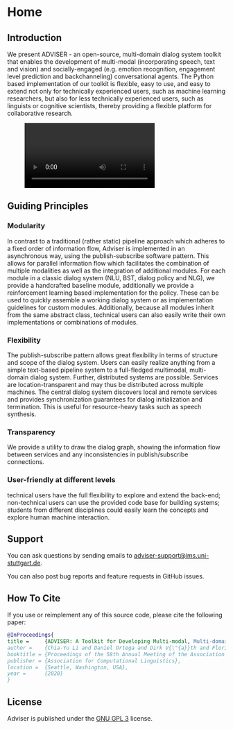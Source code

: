 # Home

## Introduction
We present ADVISER - an open-source, multi-domain dialog system toolkit that enables the development of multi-modal (incorporating speech, text and vision) and socially-engaged (e.g. emotion recognition, engagement level prediction and backchanneling) conversational agents. The Python based implementation of our toolkit is flexible, easy to use, and easy to extend not only for technically experienced users, such as machine learning researchers, but also for less technically experienced users, such as linguists or cognitive scientists, thereby providing a flexible platform for collaborative research.

<!-- blank line -->
<figure class="video_container">
  <video controls="true" allowfullscreen="true" preload="auto" data-setup="{'techOrder': ['html5']}">
    <source src="https://opencms.uni-stuttgart.de/permalink/21b0d631-b162-11ea-bf44-000e0c3db68b.webm" type=video/webm;codecs="vp9,vorbis"" />
    <source src="https://opencms.uni-stuttgart.de/permalink/211d48b9-b162-11ea-bf44-000e0c3db68b.webm" type=video/webm;codecs="vp8,vorbis"" />
  </video>
</figure>
<!-- blank line -->

## Guiding Principles

### Modularity
In contrast to a traditional (rather static) pipeline approach which adheres to a fixed order of information flow, Adviser is implemented in an asynchronous way, using the publish-subscribe software pattern. This allows for parallel information flow which facilitates the combination of multiple modalities as well as the integration of additional modules.
For each module in a classic dialog system (NLU, BST, dialog policy and NLG), we provide a handcrafted baseline module, additionally we provide a reinforcement learning based implementation for the  policy. These can be used to quickly assemble a working dialog system or as implementation guidelines for custom modules. Additionally, because all modules inherit from the same abstract class, technical users can also easily write their own implementations or combinations of modules.

### Flexibility
The publish-subscribe pattern allows great flexibility in terms of structure and scope of the dialog system. Users can easily realize anything from a simple text-based pipeline system to a full-fledged multimodal, multi-domain dialog system.
Further, distributed systems are possible. Services are location-transparent and may thus be distributed across multiple machines. The central dialog system discovers local and remote services and provides synchronization guarantees for dialog initialization and termination. This is useful for resource-heavy tasks such as speech synthesis.

### Transparency
We provide a utility to draw the dialog graph, showing the information flow between services and any inconsistencies in publish/subscribe connections.

### User-friendly at different levels
technical users have the full flexibility to explore and extend the back-end; non-technical users can use the provided code base for building systems; students from different disciplines could easily learn the concepts and explore human machine interaction.


## Support
You can ask questions by sending emails to <adviser-support@ims.uni-stuttgart.de>.

You can also post bug reports and feature requests in GitHub issues.

## How To Cite
If you use or reimplement any of this source code, please cite the following paper:

```bibtex
@InProceedings{
title =     {ADVISER: A Toolkit for Developing Multi-modal, Multi-domain and Socially-engaged Conversational Agents},
author =    {Chia-Yu Li and Daniel Ortega and Dirk V{\"{a}}th and Florian Lux and Lindsey Vanderlyn and Maximilian Schmidt and Michael Neumann and Moritz V{\"{o}}lkel and Pavel Denisov and Sabrina Jenne and Zorica Karacevic and Ngoc Thang Vu},
booktitle = {Proceedings of the 58th Annual Meeting of the Association for Computational Linguistics (ACL 2020) - System Demonstrations},
publisher = {Association for Computational Linguistics},
location =  {Seattle, Washington, USA},
year =      {2020}
}
```


## License
Adviser is published under the <a href="https://www.gnu.org/licenses/gpl-3.0.de.html" target="_blank">GNU GPL 3</a> license.